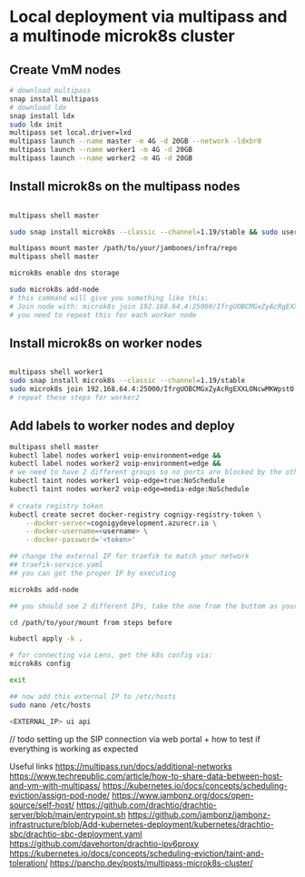 # Local deployment via multipass and a multinode microk8s cluster
## Create VmM nodes
```bash
# download multipass
snap install multipass
# download ldx
snap install ldx
sudo ldx init
multipass set local.driver=lxd
multipass launch --name master -m 4G -d 20GB --network -ldxbr0
multipass launch --name worker1 -m 4G -d 20GB
multipass launch --name worker2 -m 4G -d 20GB
```
## Install microk8s on the multipass nodes
```bash

multipass shell master

sudo snap install microk8s --classic --channel=1.19/stable && sudo usermod -a -G microk8s $USER && sudo chown -f -R $USER ~/.kube && exit

multipass mount master /path/to/your/jambones/infra/repo
multipass shell master

microk8s enable dns storage

sudo microk8s add-node
# this command will give you something like this:
# Join node with: microk8s join 192.168.64.4:25000/IfrgUOBCMGxZyAcRgEXXLONcwMKWpstO
# you need to repeat this for each worker node

```
## Install microk8s on worker nodes

```bash

multipass shell worker1
sudo snap install microk8s --classic --channel=1.19/stable
sudo microk8s join 192.168.64.4:25000/IfrgUOBCMGxZyAcRgEXXLONcwMKWpstO
# repeat these steps for worker2 

```
## Add labels to worker nodes and deploy
```bash
multipass shell master
kubectl label nodes worker1 voip-environment=edge &&
kubectl label nodes worker2 voip-environment=edge &&
# we need to have 2 different groups so no ports are blocked by the other deployment...
kubectl taint nodes worker1 voip-edge=true:NoSchedule
kubectl taint nodes worker2 voip-edge=media-edge:NoSchedule 
 
# create registry token
kubectl create secret docker-registry cognigy-registry-token \
    --docker-server=cognigydevelopment.azurecr.io \
    --docker-username=<username> \
    --docker-password='<token>'

## change the external IP for traefik to match your network
## traefik-service.yaml
## you can get the proper IP by executing 

microk8s add-node 

## you should see 2 different IPs, take the one from the buttom as your clusters public external IP

cd /path/to/your/mount from steps before

kubectl apply -k .

# for connecting via Lens, get the k8s config via:
microk8s config

exit

## now add this external IP to /etc/hosts
sudo nano /etc/hosts

<EXTERNAL_IP> ui api
```

// todo setting up the SIP connection via web portal + how to test if everything is working as expected


Useful links
https://multipass.run/docs/additional-networks
https://www.techrepublic.com/article/how-to-share-data-between-host-and-vm-with-multipass/
https://kubernetes.io/docs/concepts/scheduling-eviction/assign-pod-node/
https://www.jambonz.org/docs/open-source/self-host/
https://github.com/drachtio/drachtio-server/blob/main/entrypoint.sh
https://github.com/jambonz/jambonz-infrastructure/blob/Add-kubernetes-deployment/kubernetes/drachtio-sbc/drachtio-sbc-deployment.yaml
https://github.com/davehorton/drachtio-ipv6proxy
https://kubernetes.io/docs/concepts/scheduling-eviction/taint-and-toleration/
https://pancho.dev/posts/multipass-microk8s-cluster/
